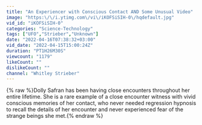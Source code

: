 ```yaml
---
title: "An Experiencer with Conscious Contact AND Some Unusual Video"
image: "https:\/\/i.ytimg.com\/vi\/iKOFSiSIH-0\/hqdefault.jpg"
vid_id: "iKOFSiSIH-0"
categories: "Science-Technology"
tags: ["UFO","Strieber","Unknown"]
date: "2022-04-16T07:38:32+03:00"
vid_date: "2022-04-15T15:00:24Z"
duration: "PT1H26M30S"
viewcount: "1179"
likeCount: ""
dislikeCount: ""
channel: "Whitley Strieber"
---
```

{% raw %}Dolly Safran has been having close encounters throughout her entire lifetime. She is a rare example of a close encounter witness with vivid conscious memories of her contact, who never needed regression hypnosis to recall the details of her encounter and never experienced fear of the strange beings she met.{% endraw %}
